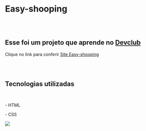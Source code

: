 <h1>Easy-shooping</h1>
<br>
<br>
<h2>Esse foi um projeto que aprende no <a href="https://rodolfomori.com.br/devclub">Devclub</a></h2>
<p>Clique no link para conferir <a href="https://edilano-gonzaga.github.io/easy-shooping/" target="_blank">Site Easy-shooping</a></p>
<br>
<br>
<h2>Tecnologias utilizadas</h2>
    <br>
    <p>- HTML</p>
    <p>- CSS</p>

<img src="https://github.com/Edilano-Gonzaga/easy-shooping/blob/main/img/ease-shooping-not-e-cel.png?raw=true" />
